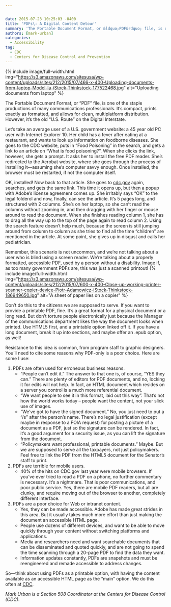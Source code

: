 ```yaml
---


date: 2015-07-23 10:25:03 -0400
title: 'PDFs\: A Digital Content Detour'
summary: 'The Portable Document Format, or &ldquo;PDF&rdquo; file, is one of the staple productions of many communications professionals. It’scompact, prints exactly as formatted, and allows for clean, multiplatform distribution. However, it’sthe old &ldquo;U.S. Route&rdquo; on the Digital Interstate. Let’stake an average user of a U.S. government website\: a 45 year old PC user'
authors: [mark-urban]
categories:
  - Accessibility
tag:
  - CDC
  - Centers for Disease Control and Prevention
---
```



{% include image/full-width.html img="https://s3.amazonaws.com/sitesusa/wp-content/uploads/sites/212/2015/07/466-x-400-Uploading-documents-from-laptop-Model-la-iStock-Thinkstock-177522468.jpg" alt="Uploading documents from laptop" %} 

The Portable Document Format, or “PDF” file, is one of the staple productions of many communications professionals. It’s compact, prints exactly as formatted, and allows for clean, multiplatform distribution. However, it’s the old “U.S. Route” on the Digital Interstate.

Let’s take an average user of a U.S. government website: a 45 year old PC user with Internet Explorer 10. Her child has a fever after eating at a restaurant, and wants to look up information on foodborne diseases. She goes to the CDC website, puts in “Food Poisoning” in the search, and gets a link to an article on “What is food poisoning?”. When she clicks the link, however, she gets a prompt. It asks her to install the free PDF reader. She’s redirected to the Acrobat website, where she goes through the process of installing it—assuming she’s computer savvy enough. Once installed, the browser must be restarted, if not the computer itself.

OK, installed! Now back to that article. She goes to [cdc.gov](http://www.cdc.gov/) again, searches, and gets the same link. This time it opens up, but then a popup with Adobe’s license agreement comes up. She irritably says “OK” to the legal folderol and now, finally, can see the article. It&#8217;s 5 pages long, and structured with 2 columns. She’s on her laptop, so she can’t read the columns without zooming in, and then dragging with her finger or mouse around to read the document. When she finishes reading column 1, she has to drag all the way up to the top of the page again to read column 2. Using the search feature doesn’t help much, because the screen is still jumping around from column to column as she tries to find all the time “children” are mentioned in the article. At some point, she gives up in disgust and calls her pediatrician.

Remember, this scenario is not uncommon, and we’re not talking about a user who is blind using a screen reader. We’re talking about a properly formatted, accessible PDF, used by a person without a disability. Image if, as too many government PDFs are, this was just a scanned printout! 
{% include image/full-width.html img="https://s3.amazonaws.com/sitesusa/wp-content/uploads/sites/212/2015/07/600-x-400-Close-up-working-printer-scanner-copier-device-Piotr-Adamowicz-iStock-Thinkstock-186949650.jpg" alt="A sheet of paper lies on a copier" %} 

Don’t do this to the citizens we are supposed to serve. If you want to provide a printable PDF, fine. It’s a great format for a physical document or a long read. But don’t torture people electronically just because the Manager of the communications department likes the way the document looks when printed. Use HTML5 first, and a printable option linked off it. If you have a long document, break it up into sections, and maybe offer an .epub option, as well!

Resistance to this idea is common, from program staff to graphic designers. You’ll need to cite some reasons why PDF-only is a poor choice. Here are some I use:

  1. PDFs are often used for erroneous business reasons. 
      * “People can’t edit it.” The answer to that one is, of course, “YES they can.” There are plenty of editors for PDF documents, and no, locking it for edits will not help. In fact, an HTML document which resides on a server you control is a much more referential document.
      * “We want people to see it in this format, laid out this way”. That’s not how the world works today – people want the content, not your slick use of images.
      * “We’ve got to have the signed document.” No, you just need to put a “/s” after the person’s name. There’s no legal justification (except maybe in response to a FOIA request) for posting a picture of a document as a PDF, just so the signature can be rendered. In fact, it’s a good argument for a security issue, as you can lift the signature from the document.
      * “Policymakers want professional, printable documents.” Maybe. But we are supposed to serve all the taxpayers, not just policymakers. Feel free to link the PDF from the HTML5 document for the Senator’s staff to print.
  2. PDFs are terrible for mobile users. 
      * 40% of the hits on CDC.gov last year were mobile browsers. If you’ve ever tried to read a PDF on a phone, no further commentary is necessary. It’s a nightmare. That is poor communications, and poor public service. Yes, there are mobile PDF readers, but all are clunky, and require moving out of the browser to another, completely different interface.
  3. PDFs are a poor choice for Web or intranet content. 
      * Yes, they can be made accessible. Adobe has made great strides in this area. But it usually takes much more effort than just making the document an accessible HTML page.
      * People use dozens of different devices, and want to be able to move quickly through your content without switching platforms and applications.
      * Media and researchers need and want searchable documents that can be disseminated and quoted quickly, and are not going to spend the time scanning through a 20-page PDF to find the data they want.
      * Information updates constantly, PDFs are snapshots and must be reengineered and remade accessible to address changes.

So—think about using PDFs as a printable option, with having the content available as an accessible HTML page as the “main” option. We do this often at [CDC](http://www.cdc.gov/mmwr/mmwr_wk.html).

_Mark Urban is a Section 508 Coordinator at the Centers for Disease Control (CDC)_.